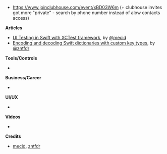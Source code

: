 - https://www.joinclubhouse.com/event/xBD03W6m (+ clubhouse invites got more "private" - search by phone number instead of alow contacts access)

**Articles**

* [UI Testing in Swift with XCTest framework](https://swiftwithmajid.com/2021/03/18/ui-testing-in-swift-with-xctest-framework/), by [@mecid](https://twitter.com/mecid)
* [Encoding and decoding Swift dictionaries with custom key types](https://www.fivestars.blog/swift/codable-swift-dictionaries.html), by [@zntfdr](https://twitter.com/zntfdr)

**Tools/Controls**

* 

**Business/Career**

* 

**UI/UX**

* 

**Videos**

* 

**Credits**

* [mecid](https://github.com/mecid), [zntfdr](https://github.com/zntfdr)
